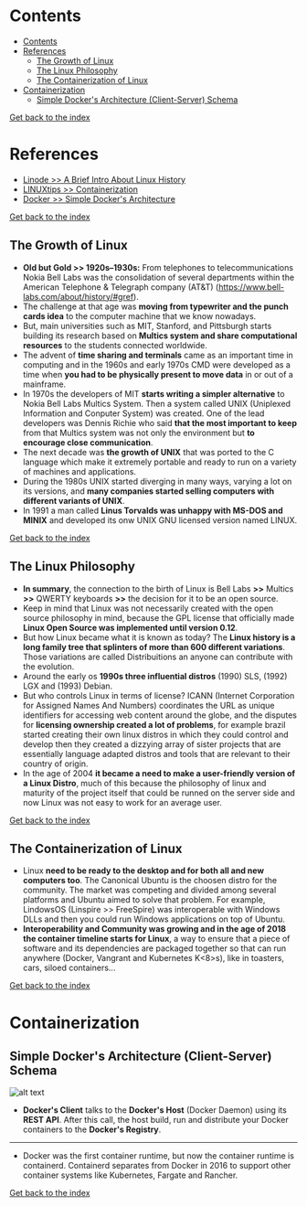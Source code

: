# Contents
- [Contents](#contents)
- [References](#references)
  - [The Growth of Linux](#the-growth-of-linux)
  - [The Linux Philosophy](#the-linux-philosophy)
  - [The Containerization of Linux](#the-containerization-of-linux)
- [Containerization](#containerization)
  - [Simple Docker's Architecture (Client-Server) Schema](#simple-dockers-architecture-client-server-schema)

[Get back to the index](/README.md)

# References

- [Linode >> A Brief Intro About Linux History](https://youtu.be/f473gO3STUs?si=kNQOmhmBUJLO5x2A)
- [LINUXtips >> Containerization](https://youtu.be/MeFyp4VnNx0?si=QnlhbEbz2eWvWaqR)
- [Docker >> Simple Docker's Architecture](https://docs.docker.com/get-started/overview/#docker-architecture)

[Get back to the index](/README.md)

## The Growth of Linux 
- **Old but Gold >> 1920s–1930s:** From telephones to telecommunications Nokia Bell Labs was the consolidation of several departments within the American Telephone & Telegraph company (AT&T) (https://www.bell-labs.com/about/history/#gref). 
- The challenge at that age was **moving from typewriter and the punch cards idea** to the computer machine that we know nowadays.
- But, main universities such as MIT, Stanford, and Pittsburgh starts building its research based on **Multics system and share computational resources** to the students connected worldwide.
- The advent of **time sharing and terminals** came as an important time in computing and in the 1960s and early 1970s CMD were developed as a time when **you had to be physically present to move data** in or out of a mainframe.
- In 1970s the developers of MIT **starts writing a simpler alternative** to Nokia Bell Labs Multics System. Then a system called UNIX (Uniplexed Information and Conputer System) was created. One of the lead developers was Dennis Richie who said **that the most important to keep** from that Multics system was not only the environment but **to encourage close communication**.
- The next decade was **the growth of UNIX** that was ported to the C language which make it extremely portable and ready to run on a variety of machines and applications. 
- During the 1980s UNIX started diverging in many ways, varying a lot on its versions, and **many companies started selling computers with different variants of UNIX**.
- In 1991 a man called **Linus Torvalds was unhappy with MS-DOS and MINIX** and developed its onw UNIX GNU licensed version named LINUX.

[Get back to the index](/README.md)

## The Linux Philosophy
- **In summary**, the connection to the birth of Linux is Bell Labs **>>** Multics **>>** QWERTY keyboards **>>** the decision for it to be an open source.
- Keep in mind that Linux was not necessarily created with the open source philosophy in mind, because the GPL license that officially made **Linux Open Source was implemented until version 0.12**.
- But how Linux became what it is known as today? The **Linux history is a long family tree that splinters of more than 600 different variations**. Those variations are called Distribuitions an anyone can contribute with the evolution.
- Around the early os **1990s three influential distros** (1990) SLS, (1992) LGX and (1993) Debian. 
- But who controls Linux in terms of license? ICANN (Internet Corporation for Assigned Names And Numbers) coordinates the URL as unique identifiers for accessing web content around the globe, and the disputes for **licensing ownership created a lot of problems**, for example brazil started creating their own linux distros in which they could control and develop then they created a dizzying array of sister projects that are essentially language adapted distros and tools that are relevant to their country of origin. 
- In the age of 2004 **it became a need to make a user-friendly version of a Linux Distro**, much of this because the philosophy of linux and maturity of the project itself that could be runned on the server side and now Linux was not easy to work for an average user.

[Get back to the index](/README.md)

## The Containerization of Linux
- Linux **need to be ready to the desktop and for both all and new computers too**. The Canonical Ubuntu is the choosen distro for the community. The market was competing and divided among several platforms and Ubuntu aimed to solve that problem. For example, LindowsOS (Linspire >> FreeSpire) was interoperable with Windows DLLs and then you could run Windows applications on top of Ubuntu.
- **Interoperability and Community was growing and in the age of 2018 the container timeline starts for Linux**, a way to ensure that a piece of software and its dependencies are packaged together so that can run anywhere (Docker, Vangrant and Kubernetes K<8>s), like in toasters, cars, siloed containers...

[Get back to the index](/README.md)

# Containerization
## Simple Docker's Architecture (Client-Server) Schema
![alt text][logo]

[logo]: https://docs.docker.com/get-started/images/docker-architecture.png

- **Docker's Client** talks to the **Docker's Host** (Docker Daemon) using its **REST API**. After this call, the host build, run and distribute your Docker containers to the **Docker's Registry**.
****
- Docker was the first container runtime, but now the container runtime is containerd. Containerd separates from Docker in 2016 to support other container systems like Kubernetes, Fargate and Rancher.

[Get back to the index](/README.md)